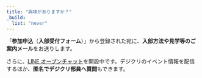 ```yaml
---
title: "興味がありますか？"
_build:
  list: "never"
---
```


「**参加申込**（**入部受付フォーム**）」から登録された宛に、**入部方法や見学等のご案内メール**をお送りします。

さらに、[LINE オープンチャット](https://line.me/ti/g2/abQ1pMeoIVNJtBHV8Zd6hI0JZVs85uLzn38RTw)を開設中です。デジクリのイベント情報を配信するほか、**匿名でデジクリ部員へ質問**もできます。
